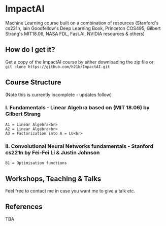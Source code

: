 # ImpactAI

Machine Learning course built on a combination of resources (Stanford's cs221n, Iain Goodfellow's Deep Learning Book, Princeton COS495, Gilbert Strang's MIT18.06, NASA FDL, Fast.AI, NVIDIA resources &amp; others)

## How do I get it?

Get a copy of the ImpactAI course by either downloading the zip file or:<br>
    ```
    git clone https://github.com/h21k/ImpactAI.git
    ```<br>
## Course Structure

(Note this is currently incomplete - updates follow)

### I. Fundamentals - Linear Algebra based on (MIT 18.06) by Gilbert Strang

```
A1 = Linear Algebra<br>
A2 = Linear Algebra<br>
A3 = Factorization into A = LU<br>
```
### II. Convolutional Neural Networks fundamentals - Stanford cs221n by Fei-Fei Li & Justin Johnson

```
B1 = Optimisation functions
```

## Workshops, Teaching & Talks 

Feel free to contact me in case you want me to give a talk etc. 

## References

TBA


